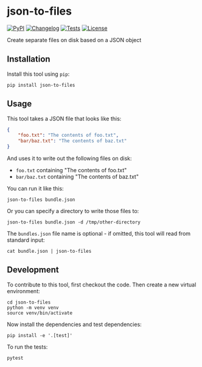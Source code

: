 # json-to-files

[![PyPI](https://img.shields.io/pypi/v/json-to-files.svg)](https://pypi.org/project/json-to-files/)
[![Changelog](https://img.shields.io/github/v/release/simonw/json-to-files?include_prereleases&label=changelog)](https://github.com/simonw/json-to-files/releases)
[![Tests](https://github.com/simonw/json-to-files/workflows/Test/badge.svg)](https://github.com/simonw/json-to-files/actions?query=workflow%3ATest)
[![License](https://img.shields.io/badge/license-Apache%202.0-blue.svg)](https://github.com/simonw/json-to-files/blob/master/LICENSE)

Create separate files on disk based on a JSON object

## Installation

Install this tool using `pip`:

    pip install json-to-files

## Usage

This tool takes a JSON file that looks like this:

```json
{
    "foo.txt": "The contents of foo.txt",
    "bar/baz.txt": "The contents of baz.txt"
}
```
And uses it to write out the following files on disk:

- `foo.txt` containing "The contents of foo.txt"
- `bar/baz.txt` containing "The contents of baz.txt"

You can run it like this:

    json-to-files bundle.json

Or you can specify a directory to write those files to:

    json-to-files bundle.json -d /tmp/other-directory

The `bundles.json` file name is optional - if omitted, this tool will read from standard input:

    cat bundle.json | json-to-files

## Development

To contribute to this tool, first checkout the code. Then create a new virtual environment:

    cd json-to-files
    python -m venv venv
    source venv/bin/activate

Now install the dependencies and test dependencies:

    pip install -e '.[test]'

To run the tests:

    pytest
